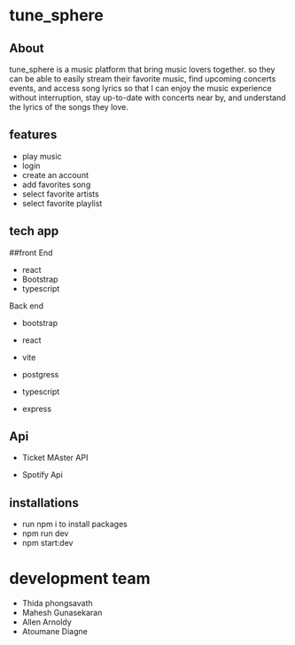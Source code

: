 # tune_sphere
## About
tune_sphere is a music platform that bring music lovers together. so they can  be able to easily stream their favorite music, find upcoming concerts events, and access song lyrics
so that I can enjoy the  music experience without interruption, stay up-to-date with concerts near by, and understand the lyrics of the songs they love.

## features
 - play music
 - login 
 - create an account
 - add favorites song
 - select favorite artists
 - select favorite playlist
 
 ## tech app

 ##front End

- react
- Bootstrap
- typescript


Back end

 - bootstrap
 - react
 - vite

 

- postgress
- typescript
- express

## Api 
- Ticket MAster API

- Spotify Api

## installations

- run npm i to install packages
- npm run dev
- npm start:dev

# development team

- Thida phongsavath
- Mahesh Gunasekaran
- Allen Arnoldy
- Atoumane Diagne


